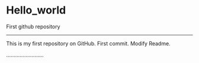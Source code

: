 # Hello_world
First github repository

------------------------

This is my first repository on GitHub.
First commit. Modify Readme.

.........................
